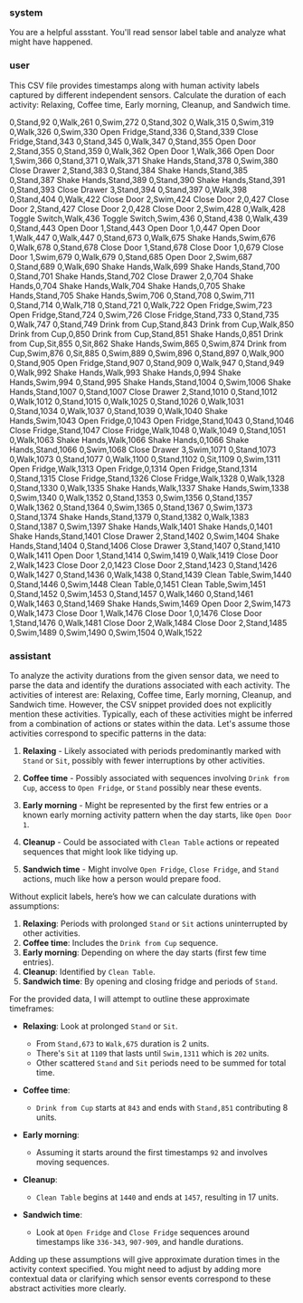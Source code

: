### system
You are a helpful assstant. You'll read sensor label table and analyze what might have happened.
### user

This CSV file provides timestamps along with human activity labels captured by different independent sensors.
Calculate the duration of each activity: Relaxing, Coffee time, Early morning, Cleanup, and Sandwich time.
    
0,Stand,92
0,Walk,261
0,Swim,272
0,Stand,302
0,Walk,315
0,Swim,319
0,Walk,326
0,Swim,330
Open Fridge,Stand,336
0,Stand,339
Close Fridge,Stand,343
0,Stand,345
0,Walk,347
0,Stand,355
Open Door 2,Stand,355
0,Stand,359
0,Walk,362
Open Door 1,Walk,366
Open Door 1,Swim,366
0,Stand,371
0,Walk,371
Shake Hands,Stand,378
0,Swim,380
Close Drawer 2,Stand,383
0,Stand,384
Shake Hands,Stand,385
0,Stand,387
Shake Hands,Stand,389
0,Stand,390
Shake Hands,Stand,391
0,Stand,393
Close Drawer 3,Stand,394
0,Stand,397
0,Walk,398
0,Stand,404
0,Walk,422
Close Door 2,Swim,424
Close Door 2,0,427
Close Door 2,Stand,427
Close Door 2,0,428
Close Door 2,Swim,428
0,Walk,428
Toggle Switch,Walk,436
Toggle Switch,Swim,436
0,Stand,438
0,Walk,439
0,Stand,443
Open Door 1,Stand,443
Open Door 1,0,447
Open Door 1,Walk,447
0,Walk,447
0,Stand,673
0,Walk,675
Shake Hands,Swim,676
0,Walk,678
0,Stand,678
Close Door 1,Stand,678
Close Door 1,0,679
Close Door 1,Swim,679
0,Walk,679
0,Stand,685
Open Door 2,Swim,687
0,Stand,689
0,Walk,690
Shake Hands,Walk,699
Shake Hands,Stand,700
0,Stand,701
Shake Hands,Stand,702
Close Drawer 2,0,704
Shake Hands,0,704
Shake Hands,Walk,704
Shake Hands,0,705
Shake Hands,Stand,705
Shake Hands,Swim,706
0,Stand,708
0,Swim,711
0,Stand,714
0,Walk,718
0,Stand,721
0,Walk,722
Open Fridge,Swim,723
Open Fridge,Stand,724
0,Swim,726
Close Fridge,Stand,733
0,Stand,735
0,Walk,747
0,Stand,749
Drink from Cup,Stand,843
Drink from Cup,Walk,850
Drink from Cup,0,850
Drink from Cup,Stand,851
Shake Hands,0,851
Drink from Cup,Sit,855
0,Sit,862
Shake Hands,Swim,865
0,Swim,874
Drink from Cup,Swim,876
0,Sit,885
0,Swim,889
0,Swim,896
0,Stand,897
0,Walk,900
0,Stand,905
Open Fridge,Stand,907
0,Stand,909
0,Walk,947
0,Stand,949
0,Walk,992
Shake Hands,Walk,993
Shake Hands,0,994
Shake Hands,Swim,994
0,Stand,995
Shake Hands,Stand,1004
0,Swim,1006
Shake Hands,Stand,1007
0,Stand,1007
Close Drawer 2,Stand,1010
0,Stand,1012
0,Walk,1012
0,Stand,1015
0,Walk,1025
0,Stand,1026
0,Walk,1031
0,Stand,1034
0,Walk,1037
0,Stand,1039
0,Walk,1040
Shake Hands,Swim,1043
Open Fridge,0,1043
Open Fridge,Stand,1043
0,Stand,1046
Close Fridge,Stand,1047
Close Fridge,Walk,1048
0,Walk,1049
0,Stand,1051
0,Walk,1063
Shake Hands,Walk,1066
Shake Hands,0,1066
Shake Hands,Stand,1066
0,Swim,1068
Close Drawer 3,Swim,1071
0,Stand,1073
0,Walk,1073
0,Stand,1077
0,Walk,1100
0,Stand,1102
0,Sit,1109
0,Swim,1311
Open Fridge,Walk,1313
Open Fridge,0,1314
Open Fridge,Stand,1314
0,Stand,1315
Close Fridge,Stand,1326
Close Fridge,Walk,1328
0,Walk,1328
0,Stand,1330
0,Walk,1335
Shake Hands,Walk,1337
Shake Hands,Swim,1338
0,Swim,1340
0,Walk,1352
0,Stand,1353
0,Swim,1356
0,Stand,1357
0,Walk,1362
0,Stand,1364
0,Swim,1365
0,Stand,1367
0,Swim,1373
0,Stand,1374
Shake Hands,Stand,1379
0,Stand,1382
0,Walk,1383
0,Stand,1387
0,Swim,1397
Shake Hands,Walk,1401
Shake Hands,0,1401
Shake Hands,Stand,1401
Close Drawer 2,Stand,1402
0,Swim,1404
Shake Hands,Stand,1404
0,Stand,1406
Close Drawer 3,Stand,1407
0,Stand,1410
0,Walk,1411
Open Door 1,Stand,1414
0,Swim,1419
0,Walk,1419
Close Door 2,Walk,1423
Close Door 2,0,1423
Close Door 2,Stand,1423
0,Stand,1426
0,Walk,1427
0,Stand,1436
0,Walk,1438
0,Stand,1439
Clean Table,Swim,1440
0,Stand,1446
0,Swim,1448
Clean Table,0,1451
Clean Table,Swim,1451
0,Stand,1452
0,Swim,1453
0,Stand,1457
0,Walk,1460
0,Stand,1461
0,Walk,1463
0,Stand,1469
Shake Hands,Swim,1469
Open Door 2,Swim,1473
0,Walk,1473
Close Door 1,Walk,1476
Close Door 1,0,1476
Close Door 1,Stand,1476
0,Walk,1481
Close Door 2,Walk,1484
Close Door 2,Stand,1485
0,Swim,1489
0,Swim,1490
0,Swim,1504
0,Walk,1522

### assistant
To analyze the activity durations from the given sensor data, we need to parse the data and identify the durations associated with each activity. The activities of interest are: Relaxing, Coffee time, Early morning, Cleanup, and Sandwich time. However, the CSV snippet provided does not explicitly mention these activities. Typically, each of these activities might be inferred from a combination of actions or states within the data. Let's assume those activities correspond to specific patterns in the data:

1. **Relaxing** - Likely associated with periods predominantly marked with `Stand` or `Sit`, possibly with fewer interruptions by other activities.

2. **Coffee time** - Possibly associated with sequences involving `Drink from Cup`, access to `Open Fridge`, or `Stand` possibly near these events.

3. **Early morning** - Might be represented by the first few entries or a known early morning activity pattern when the day starts, like `Open Door 1`.

4. **Cleanup** - Could be associated with `Clean Table` actions or repeated sequences that might look like tidying up.

5. **Sandwich time** - Might involve `Open Fridge`, `Close Fridge`, and `Stand` actions, much like how a person would prepare food.

Without explicit labels, here’s how we can calculate durations with assumptions:

1. **Relaxing**: Periods with prolonged `Stand` or `Sit` actions uninterrupted by other activities.
2. **Coffee time**: Includes the `Drink from Cup` sequence.
3. **Early morning**: Depending on where the day starts (first few time entries).
4. **Cleanup**: Identified by `Clean Table`.
5. **Sandwich time**: By opening and closing fridge and periods of `Stand`.

For the provided data, I will attempt to outline these approximate timeframes:

- **Relaxing**: Look at prolonged `Stand` or `Sit`.
  - From `Stand,673` to `Walk,675` duration is 2 units.
  - There's `Sit` at `1109` that lasts until `Swim,1311` which is `202` units.
  - Other scattered `Stand` and `Sit` periods need to be summed for total time.

- **Coffee time**: 
  - `Drink from Cup` starts at `843` and ends with `Stand,851` contributing 8 units.
  
- **Early morning**:
  - Assuming it starts around the first timestamps `92` and involves moving sequences.
  
- **Cleanup**: 
  - `Clean Table` begins at `1440` and ends at `1457`, resulting in 17 units.
  
- **Sandwich time**: 
  - Look at `Open Fridge` and `Close Fridge` sequences around timestamps like `336-343`, `907-909`, and handle durations.

Adding up these assumptions will give approximate duration times in the activity context specified. You might need to adjust by adding more contextual data or clarifying which sensor events correspond to these abstract activities more clearly.

